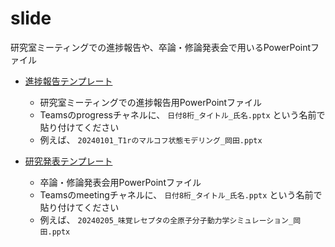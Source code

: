 # slide

研究室ミーティングでの進捗報告や、卒論・修論発表会で用いるPowerPointファイル

- [進捗報告テンプレート](進捗報告テンプレート.pdf)
  - 研究室ミーティングでの進捗報告用PowerPointファイル
  - Teamsのprogressチャネルに、 `日付8桁_タイトル_氏名.pptx` という名前で貼り付けてください
  - 例えば、 `20240101_T1rのマルコフ状態モデリング_岡田.pptx`

- [研究発表テンプレート](研究発表テンプレート.pdf)
  - 卒論・修論発表会用PowerPointファイル
  - Teamsのmeetingチャネルに、 `日付8桁_タイトル_氏名.pptx` という名前で貼り付けてください
  - 例えば、 `20240205_味覚レセプタの全原子分子動力学シミュレーション_岡田.pptx`
